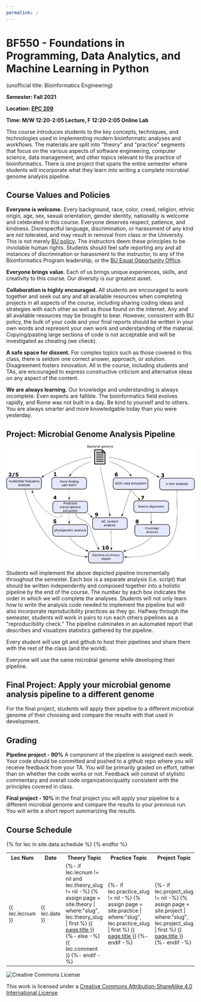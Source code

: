 ```yaml
---
permalink: /
---
```


# BF550 - Foundations in Programming, Data Analytics, and Machine Learning in Python

(unofficial title: Bioinformatics Engineering)

**Semester: Fall 2021**

**Location: [EPC 209](https://www.bu.edu/cpo/project/engineering-product-innovation-center/)**

**Time: M/W 12:20-2:05 Lecture, F 12:20-2:05 Online Lab**

This course introduces students to the key concepts, techniques, and technologies
used in implementing modern bioinformatic analyses and workflows. The materials
are split into "theory" and "practice" segments that focus on the various aspects
of software engineering, computer science, data management, and other topics
relevant to the practice of bioinformatics. There is one project that spans the
entire semester where students will incorporate what they learn into writing a
complete microbial genome analysis pipeline.

## Course Values and Policies

**Everyone is welcome.** Every background, race, color, creed, religion, ethnic
origin, age, sex, sexual orientation, gender identity, nationality is welcome
and celebrated in this course. Everyone deserves respect, patience, and
kindness. Disrespectful language, discrimination, or harassment of any kind are
not tolerated, and may result in removal from class or the University. This is
not merely [BU policy](http://www.bu.edu/policies/policy-category/harassment-discrimination/).
The instructors deem these principles to be inviolable human rights. Students
should feel safe reporting any and all instances of discrimination or
harassment to the instructor, to any of the Bioinformatics Program leadership,
or the [BU Equal Opportunity Office](http://www.bu.edu/eoo/).

**Everyone brings value.** Each of us brings unique experiences, skills, and
creativity to this course. Our diversity is our greatest asset.

**Collaboration is highly encouraged.** All students are encouraged to work
together and seek out any and all available resources when completing projects
in all aspects of the course, including sharing coding ideas and strategies with
each other as well as those found on the internet. Any and all available
resources may be brought to bear. However, consistent with BU policy, the bulk
of your code and your final reports should be written in your own words and
represent your own work and understanding of the material. Copying/pasting large
sections of code is not acceptable and will be investigated as cheating (we check).

**A safe space for dissent.** For complex topics such as those covered in this
class, there is seldom one correct answer, approach, or solution. Disagreement
fosters innovation. All in the course, including students and TAs, are
encouraged to express constructive criticism and alternative ideas on any
aspect of the content.

**We are always learning.** Our knowledge and understanding is always
incomplete. Even experts are fallible. The bioinformatics field evolves
rapidly, and Rome was not built in a day. Be kind to yourself and to others.
You are always smarter and more knowledgable today than you were yesterday.

## Project: Microbial Genome Analysis Pipeline

![pipeline project](/assets/images/bf550_pipeline.png)

Students will implement the above depicted pipeline incrementally throughout the
semester. Each box is a separate analysis (i.e. script) that should be written
independently and composed together into a holistic pipeline by the end of the
course. The number by each box indicates the order in which we will complete
the analyses. Students will not only learn how to write the analysis code needed
to implement the pipeline but will also incorporate reproducibility practices as
they go. Halfway through the semester, students will work in pairs to run each
others pipelines as a "reproducibility check." The pipeline culminates in an
automated report that describes and visualizes statistics gathered by the pipeline.

Every student will use git and github to host their pipelines and share them with
the rest of the class (and the world).

Everyone will use the same microbial genome while developing their pipeline.

## Final Project: Apply your microbial genome analysis pipeline to a different genome

For the final project, students will apply their pipeline to a different microbial
genome of their choosing and compare the results with that used in development.

## Grading

**Pipeline project - 90%** A component of the pipeline is assigned each week.
Your code should be committed and pushed to a github repo where you will receive
feedback from your TA. You will be primarily graded on effort, rather than on
whether the code works or not. Feedback will consist of stylistic commentary and
overall code organization/quality consistent with the principles covered in class.

**Final project - 10%** In the final project you will apply your pipeline to a
different microbial genome and compare the results to your previous run. You will
write a short report summarizing the results.

## Course Schedule

<table>
  <tr>
    <th>Lec Num</th>
    <th>Date</th>
    <th>Theory Topic</th>
    <th>Practice Topic</th>
    <th>Project Topic</th>
  </tr>
{% for lec in site.data.schedule %}
  <tr>
    <td>{{ lec.lecnum }}</td>
    <td>{{ lec.date }}</td>
    <td>
      {%- if lec.lecnum != nil and lec.theory_slug != nil -%}
        {% assign page = site.theory | where:"slug", lec.theory_slug | first  %}
        <a href="theory/{{ lec.theory_slug }}.html">{{ page.title }}</a>
      {%- else -%}
        {{ lec.comment }}
      {%- endif -%}
    </td>
    <td>
      {%- if lec.practice_slug != nil -%}
        {% assign page = site.practice | where:"slug", lec.practice_slug | first %}
        <a href="practice/{{ lec.practice_slug }}.html">{{ page.title }}</a>
      {%- endif -%}
    </td>
    <td>
      {%- if lec.project_slug != nil -%}
        {% assign page = site.project | where:"slug", lec.project_slug | first %}
        <a href="project/{{ lec.project_slug }}.html">{{ page.title }}</a>
      {%- endif -%}
    </td>
  </tr>
{% endfor %}
</table>

![Creative Commons License](https://i.creativecommons.org/l/by-sa/4.0/88x31.png)

This work is licensed under a [Creative Commons Attribution-ShareAlike 4.0 International License](http://creativecommons.org/licenses/by-sa/4.0/)
